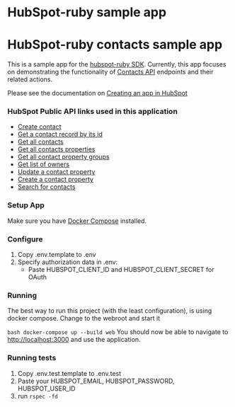 # HubSpot-ruby sample app

# HubSpot-ruby contacts sample app

This is a sample app for the [hubspot-ruby SDK](../../../../../). Currently, this app focuses on demonstrating the functionality of [Contacts API](https://developers.hubspot.com/docs-beta/crm/contacts) endpoints and their related actions.

Please see the documentation on [Creating an app in HubSpot](https://developers.hubspot.com/docs-beta/creating-an-app)
### HubSpot Public API links used in this application

  - [Create contact](https://developers.hubspot.com/docs-beta/crm/contacts)
  - [Get a contact record by its id](https://developers.hubspot.com/docs-beta/crm/contacts)
  - [Get all contacts](https://developers.hubspot.com/docs-beta/crm/contacts)
  - [Get all contacts properties](https://developers.hubspot.com/docs-beta/crm/properties)
  - [Get all contact property groups](https://developers.hubspot.com/docs-beta/crm/properties)
  - [Get list of owners](https://developers.hubspot.com/docs-beta/crm/owners)
  - [Update a contact property](https://developers.hubspot.com/docs-beta/crm/properties)
  - [Create a contact property](https://developers.hubspot.com/docs-beta/crm/properties)
  - [Search for contacts](https://developers.hubspot.com/docs-beta/crm/contacts)

### Setup App

Make sure you have [Docker Compose](https://docs.docker.com/compose/) installed.

### Configure

1. Copy .env.template to .env
2. Specify authorization data in .env:
    - Paste HUBSPOT_CLIENT_ID and HUBSPOT_CLIENT_SECRET for OAuth

### Running

The best way to run this project (with the least configuration), is using docker compose.  Change to the webroot and start it

```bash docker-compose up --build web```
You should now be able to navigate to [http://localhost:3000](http://localhost:3000) and use the application.

### Running tests

1. Copy .env.test.template to .env.test
2. Paste your HUBSPOT_EMAIL, HUBSPOT_PASSWORD, HUBSPOT_USER_ID
3. run ```rspec -fd```
